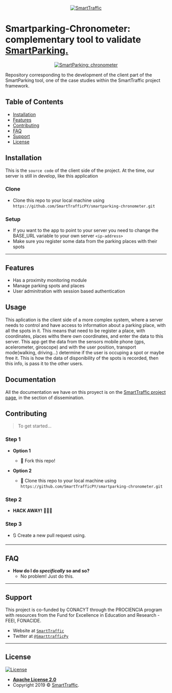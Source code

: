 <p align="center">
    <a href="http://smarttraffic.com.py"><img src="https://github.com/SmartTrafficPY/smartparking/blob/master/header.JPG"        title="SmartTraffic" alt="SmartTraffic"></a>
</p>

# Smartparking-Chronometer: complementary tool to validate [SmartParking.](https://github.com/SmartTrafficPY/smartparking)

<p align="center">
  <a href="https://www.smarttraffic.com.py/SmartParking/"><img  src="https://github.com/SmartTrafficPY/smartparking/blob/master/ChronometerIcon.png" title="SmartParking: chronometer" alt="SmartParking: chronometer"></a>
</p>

Repository corresponding to the development of the client part of the SmartParking tool, one of the case studies within the SmartTraffic project framework.

## Table of Contents

- [Installation](#installation)
- [Features](#features)
- [Contributing](#contributing)
- [FAQ](#faq)
- [Support](#support)
- [License](#license)

## Installation

This is the `source code` of the client side of the project.
At the time, our server is still in develop, like this application

### Clone

- Clone this repo to your local machine using `https://github.com/SmartTrafficPY/smartparking-chronometer.git`

### Setup

- If you want to the app to point to your server you need to change the BASE_URL variable to your own server `<ip-address>`
- Make sure you register some data from the parking places with their spots
---

## Features
- Has a proximity monitoring module
- Manage parking spots and places
- User adminitration with session based authentication

## Usage
This aplication is the client side of a more complex system, where a server needs to control and have access to information about a parking place, with all the spots in it. This means that need to be register a place, with coordinates, places withs there own coordinates, and enter the data to this server.
This app get the data from the sensors mobile phone (gps, acelerometer, giroscope) and with the user position, transport mode(walking, driving...) determine if the user is occuping a spot or maybe free it. This is how the data of disponibility of the spots is recorded, then this info, is pass it to the other users.

## Documentation

All the documentation we have on this proyect is on the [SmartTraffic project page](http://smarttraffic.com.py), in the section of dissemination.

## Contributing

> To get started...

### Step 1

- **Option 1**
    - 🍴 Fork this repo!

- **Option 2**
    - 👯 Clone this repo to your local machine using `https://github.com/SmartTrafficPY/smartparking-chronometer.git`

### Step 2

- **HACK AWAY!** 🔨🔨🔨

### Step 3

- 🔃 Create a new pull request using.

---

## FAQ

- **How do I do *specifically* so and so?**
    - No problem! Just do this.

---

## Support

This project is co-funded by CONACYT through the PROCIENCIA program with resources from the Fund for Excellence in Education and Research - FEEI, FONACIDE.

- Website at <a href="http://smarttraffic.com.py" target="_blank">`SmartTraffic`</a>
- Twitter at <a href="https://twitter.com/SmarttrafficPy" target="_blank">`@SmarttrafficPy`</a>

---

## License

[![License](https://img.shields.io/badge/License-Apache%202.0-yellowgreen.svg)](https://opensource.org/licenses/Apache-2.0)  

- **[Apache License 2.0](https://github.com/SmartTrafficPY/smartparking/blob/master/LICENSE)**
- Copyright 2019 © <a href="http://smarttraffic.com.py" target="_blank">SmartTraffic</a>.

